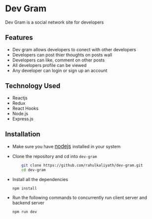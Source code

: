 # Dev Gram

Dev Gram is a social network site for developers 

## Features

* Dev gram allows developers to conect with other developers
* Developers can post thier thoughts on posts wall
* Developers can like, comment on other posts
* All developers profile can be viewed
* Any developer can login or sign up an account

## Technology Used

* Reactjs 
* Redux
* React Hooks
* Node.js
* Express.js

## Installation

* Make sure you have <span style="font-size:larger;">[nodejs](https://nodejs.org/en/download/) </span> installed in your system
* Clone the repository and cd into `dev-gram`
    ``` bash 
        git clone https://github.com/rahulkaliyath/dev-gram.git
        cd dev-gram 
     ``` 
* Install all the dependencies
    ``` node
    npm install
    ```

* Run the following commands to concurrently run client server and backend server
  ``` node
  npm run dev
  ```
